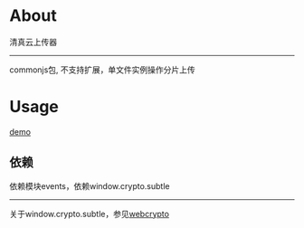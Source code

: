 # About

清真云上传器

---

commonjs包, 不支持扩展，单文件实例操作分片上传

# Usage

[demo](https://geeeger.github.io/ws-uploader/example/index.html)

## 依赖

依赖模块events，依赖window.crypto.subtle

---

关于window.crypto.subtle，参见[webcrypto](https://www.chromium.org/blink/webcrypto)
